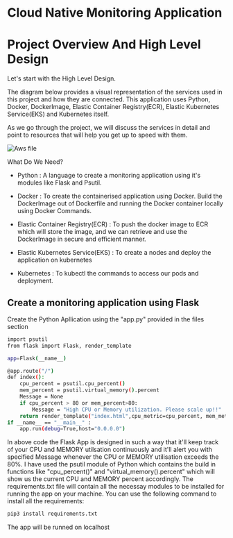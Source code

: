# Cloud Native Monitoring Application

# Project Overview And High Level Design

Let's start with the High Level Design.

The diagram below provides a visual representation of the services used in this project and how they are connected. This application uses Python, Docker, DockerImage, Elastic Container Registry(ECR), Elastic Kubernetes Service(EKS) and Kubernetes itself.

As we go through the project, we will discuss the services in detail and point to resources that will help you get up to speed with them.

![Aws file](https://github.com/adilshaikh165/devops-monitoring-cloudApp/assets/98637502/a905c359-4657-4fd4-965a-ff4e7ed59c14)

What Do We Need?

 - Python : A language to create a monitoring application using it's modules like Flask and Psutil. 
 
 - Docker : To create the containerised application using Docker. Build the DockerImage out of Dockerfile and running the Docker container locally using Docker Commands.
 
 - Elastic Container Registry(ECR) : To push the docker image to ECR which will store the image, and we can retrieve and use the DockerImage in secure and efficient manner.
 
 - Elastic Kubernetes Service(EKS) : To create a nodes and deploy the application on kubernetes
 
 - Kubernetes : To kubectl the commands to access our pods and deployment.

## Create a monitoring application using Flask

Create the Python Apllication using the "app.py" provided in the files section

```bash
import psutil 
from flask import Flask, render_template

app=Flask(__name__)

@app.route("/")
def index():
    cpu_percent = psutil.cpu_percent()
    mem_percent = psutil.virtual_memory().percent
    Message = None
    if cpu_percent > 80 or mem_percent>80:
        Message = "High CPU or Memory utilization. Please scale up!!"
    return render_template("index.html",cpu_metric=cpu_percent, mem_metric=mem_percent, message=Message)
if __name__ == "__main__" :
    app.run(debug=True,host="0.0.0.0")
```

In above code the Flask App is designed in such a way that it'll keep track of your CPU and MEMORY utilsation continuously and it'll alert you with specified Message whenever the CPU or MEMORY utilisation exceeds the 80%.
I have used the psutil module of Python which contains the build in functions like "cpu_percent()" and "virtual_memory().percent" which will show us the current CPU and MEMORY percent accordingly.
The requirements.txt file will contain all the necessay modules to be installed for running the app on your machine.
You can use the following command to install all the requirements:
```bash
pip3 install requirements.txt
```
The app will be runned on localhost

